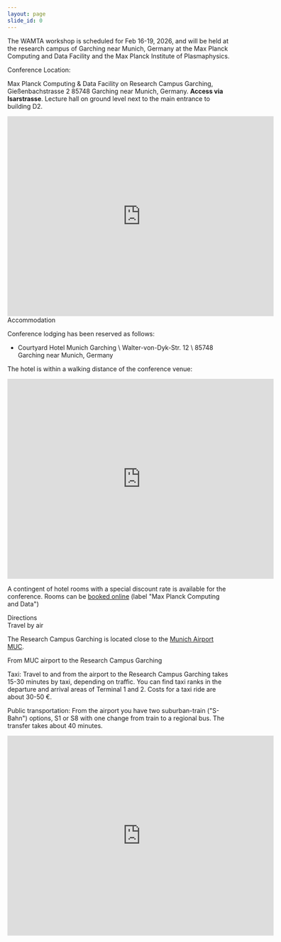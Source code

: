 ```yaml
---
layout: page
slide_id: 0
---
```


<div class="container">
<div class="row mt-xs-0 mt-sm-0 mt-md-1 mt-lg-2 mt-xl-3 mb-xs-2 mb-sm-2">
<div class="col text-muted" markdown="1">

The WAMTA workshop is scheduled for Feb 16-19, 2026, and will be held at the research campus of Garching near Munich, Germany at the Max Planck Computing and Data Facility and the Max Planck Institute of Plasmaphysics.

<div class="text-info" >Conference Location:</div>

Max Planck Computing & Data Facility on Research Campus Garching, Gießenbachstrasse 2 85748 Garching near Munich, Germany. **Access via Isarstrasse**. Lecture hall on ground level next to the main entrance to building D2.

<center>
<iframe src="https://www.google.com/maps/embed?pb=!1m14!1m12!1m3!1d2656.0467391520706!2d11.670239579345685!3d48.263475070338934!2m3!1f0!2f0!3f0!3m2!1i1024!2i768!4f13.1!5e0!3m2!1sde!2sde!4v1748253917441!5m2!1sde!2sde" width="600" height="450" style="border:0;" allowfullscreen="" loading="lazy" referrerpolicy="no-referrer-when-downgrade"></iframe>
</center>


<div class="text-info">Accommodation</div>

Conference lodging has been reserved as follows:

* Courtyard Hotel Munich Garching \\
  Walter-von-Dyk-Str. 12 \\
  85748 Garching near Munich, Germany

The hotel is within a walking distance of the conference venue:

<center>
<iframe src="https://www.google.com/maps/embed?pb=!1m22!1m8!1m3!1d2656.0113610421668!2d11.6702446!3d48.2641559!3m2!1i1024!2i768!4f13.1!4m11!3e2!4m5!1s0x479e72ecc714f465%3A0x485458f494eb2e9e!2sCourtyard%20Munich%20Garching%2C%20Walther-Von-Dyck%20Str.%2012%2C%2085748%20Garching%20bei%20M%C3%BCnchen!3m2!1d48.264917!2d11.6725093!4m3!3m2!1d48.2633036!2d11.6738007!5e0!3m2!1sde!2sde!4v1748256889287!5m2!1sde!2sde" width="600" height="450" style="border:0;" allowfullscreen="" loading="lazy" referrerpolicy="no-referrer-when-downgrade"></iframe>
</center>

A contingent of hotel rooms with a special discount rate is available for the conference. Rooms can be [booked online](https://www.marriott.com/de/event-reservations/reservation-link.mi?id=1729679418731&key=GRP&guestreslink2=true) (label "Max Planck Computing and Data")

<div class="text-info">Directions</div>

<div class="text-info">Travel by air</div>

The Research Campus Garching is located close to the [Munich Airport MUC](https://www.munich-airport.com/).

<div class="text-info">From MUC airport to the Research Campus Garching</div>

Taxi:
Travel to and from the airport to the Research Campus Garching takes 15-30 minutes by taxi, depending on traffic. You can find taxi ranks in the departure and arrival areas of Terminal 1 and 2. Costs for a taxi ride are about 30-50 €. 

Public transportation:
From the airport you have two suburban-train ("S-Bahn") options, S1 or S8 with one change from train to a regional bus. The transfer takes about 40 minutes. 
<iframe src="https://www.google.com/maps/embed?pb=!1m28!1m12!1m3!1d84922.37966777722!2d11.587622902177696!3d48.30622928224784!2m3!1f0!2f0!3f0!3m2!1i1024!2i768!4f13.1!4m13!3e3!4m5!1s0x479e135923da6d45%3A0xe3c57a853a56cf4b!2sFlughafen%20M%C3%BCnchen%20(MUC)%2C%20Nordallee%2C%20M%C3%BCnchen-Flughafen!3m2!1d48.3539867!2d11.7883625!4m5!1s0x479e72ecc714f465%3A0x485458f494eb2e9e!2sCourtyard%20Munich%20Garching%2C%20Walther-Von-Dyck%20Str.%2012%2C%2085748%20Garching%20bei%20M%C3%BCnchen!3m2!1d48.264917!2d11.6725093!5e0!3m2!1sen!2sde!4v1736933229090!5m2!1sen!2sde" width="600" height="450" style="border:0;" allowfullscreen="" loading="lazy" referrerpolicy="no-referrer-when-downgrade"></iframe>

</div>

</div>

